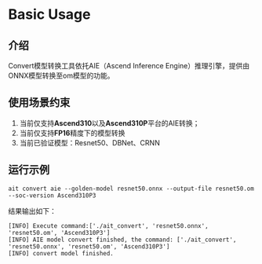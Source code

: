 # Basic Usage

## 介绍

Convert模型转换工具依托AIE（Ascend Inference Engine）推理引擎，提供由ONNX模型转换至om模型的功能。

## 使用场景约束
1. 当前仅支持**Ascend310**以及**Ascend310P**平台的AIE转换；
2. 当前仅支持**FP16**精度下的模型转换
3. 当前已验证模型：Resnet50、DBNet、CRNN

## 运行示例

```shell
ait convert aie --golden-model resnet50.onnx --output-file resnet50.om --soc-version Ascend310P3
```

结果输出如下：
```shell
[INFO] Execute command:['./ait_convert', 'resnet50.onnx', 'resnet50.om', 'Ascend310P3']
[INFO] AIE model convert finished, the command: ['./ait_convert', 'resnet50.onnx', 'resnet50.om', 'Ascend310P3']
[INFO] convert model finished.
```
